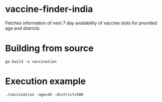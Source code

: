 # vaccine-finder-india
Fetches information of next 7 day availability of vaccine slots for provided age and districts

# Building from source
```
go build -o vaccination
```

# Execution example
```
./vaccination -age=45 -district=506
```
